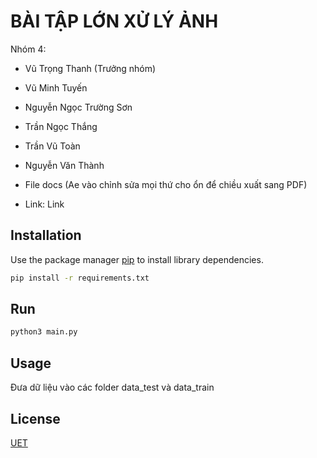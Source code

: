 # BÀI TẬP LỚN XỬ LÝ ẢNH 

Nhóm 4: 
* Vũ Trọng Thanh (Trưởng nhóm) 
* Vũ Minh Tuyến 
* Nguyễn Ngọc Trường Sơn 
* Trần Ngọc Thắng 
* Trần Vũ Toàn 
* Nguyễn Văn Thành

* File docs (Ae vào chỉnh sửa mọi thứ cho ổn để chiều xuất sang PDF)
* Link: Link


## Installation

Use the package manager [pip](https://pip.pypa.io/en/stable/) to install library dependencies.

```bash
pip install -r requirements.txt
```

## Run

```bash
python3 main.py
```

## Usage
Đưa dữ liệu vào các folder data_test và data_train 

## License
[UET](https://uet.vnu.edu.vn/)
